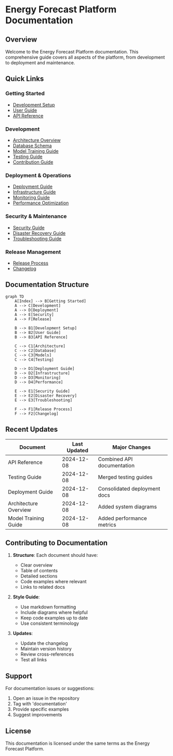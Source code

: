 # Energy Forecast Platform Documentation

## Overview

Welcome to the Energy Forecast Platform documentation. This comprehensive guide covers all aspects of the platform, from development to deployment and maintenance.

## Quick Links

### Getting Started
- [Development Setup](./development_setup.md)
- [User Guide](./user_guide.md)
- [API Reference](./api_reference.md)

### Development
- [Architecture Overview](./architecture_overview.md)
- [Database Schema](./database_schema.md)
- [Model Training Guide](./model_training_guide.md)
- [Testing Guide](./testing_guide.md)
- [Contribution Guide](./contribution_guide.md)

### Deployment & Operations
- [Deployment Guide](./deployment_guide.md)
- [Infrastructure Guide](./infrastructure_guide.md)
- [Monitoring Guide](./monitoring_guide.md)
- [Performance Optimization](./performance_optimization.md)

### Security & Maintenance
- [Security Guide](./security_guide.md)
- [Disaster Recovery Guide](./disaster_recovery_guide.md)
- [Troubleshooting Guide](./troubleshooting_guide.md)

### Release Management
- [Release Process](./release_process.md)
- [Changelog](./changelog.md)

## Documentation Structure

```mermaid
graph TD
    A[Index] --> B[Getting Started]
    A --> C[Development]
    A --> D[Deployment]
    A --> E[Security]
    A --> F[Release]
    
    B --> B1[Development Setup]
    B --> B2[User Guide]
    B --> B3[API Reference]
    
    C --> C1[Architecture]
    C --> C2[Database]
    C --> C3[Models]
    C --> C4[Testing]
    
    D --> D1[Deployment Guide]
    D --> D2[Infrastructure]
    D --> D3[Monitoring]
    D --> D4[Performance]
    
    E --> E1[Security Guide]
    E --> E2[Disaster Recovery]
    E --> E3[Troubleshooting]
    
    F --> F1[Release Process]
    F --> F2[Changelog]
```

## Recent Updates

| Document | Last Updated | Major Changes |
|----------|--------------|---------------|
| API Reference | 2024-12-08 | Combined API documentation |
| Testing Guide | 2024-12-08 | Merged testing guides |
| Deployment Guide | 2024-12-08 | Consolidated deployment docs |
| Architecture Overview | 2024-12-08 | Added system diagrams |
| Model Training Guide | 2024-12-08 | Added performance metrics |

## Contributing to Documentation

1. **Structure**: Each document should have:
   - Clear overview
   - Table of contents
   - Detailed sections
   - Code examples where relevant
   - Links to related docs

2. **Style Guide**:
   - Use markdown formatting
   - Include diagrams where helpful
   - Keep code examples up to date
   - Use consistent terminology

3. **Updates**:
   - Update the changelog
   - Maintain version history
   - Review cross-references
   - Test all links

## Support

For documentation issues or suggestions:
1. Open an issue in the repository
2. Tag with 'documentation'
3. Provide specific examples
4. Suggest improvements

## License

This documentation is licensed under the same terms as the Energy Forecast Platform.
